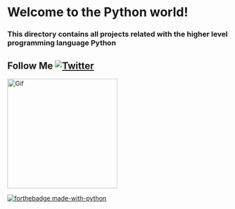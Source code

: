 # Welcome to the Python world!

### This directory contains all projects related with the higher level programming language Python





## Follow Me [![Twitter](https://img.shields.io/twitter/url/https://twitter.com/temiday0_dev.svg?style=social&label=Follow%20%40shell_terminal)](https://twitter.com/temiday0_dev)
<a href="#">
  <img src="https://i.gifer.com/origin/03/0367c66992f9d6c364c210605373f6b0_w200.gif" alt="Gif" width="250" height="250">
</a>
  
[![forthebadge made-with-python](http://ForTheBadge.com/images/badges/made-with-python.svg)](https://www.python.org/)
